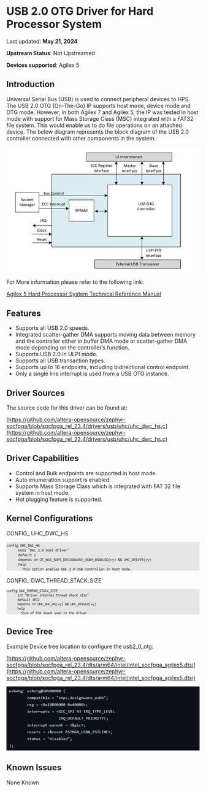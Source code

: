 # **USB 2.0 OTG Driver for Hard Processor System**

Last updated: **May 21, 2024** 

**Upstream Status**: Not Upstreamed

**Devices supported**: Agilex 5

## **Introduction**

Universal Serial Bus (USB) is used to connect peripheral devices to HPS. The USB 2.0 OTG (On-The-Go) IP supports host mode, device mode and OTG mode. However, in both Agilex 7 and Agilex 5, the IP was tested in host mode with support for Mass Storage Class (MSC) integrated with a FAT32 file system. This would enable us to do file operations on an attached device.
The below diagram represents the block diagram of the USB 2.0 controller connected with other components in the system.

![usb_2_0_diagram](images/usb_2_0_diagram.png)

For More information please refer to the following link:

[Agilex 5 Hard Processor System Technical Reference Manual](https://www.intel.com/content/www/us/en/docs/programmable/814346)

## **Features**

* Supports all USB 2.0 speeds.
* Integrated scatter-gather DMA supports moving data between memory and the controller either in buffer DMA mode or scatter-gather DMA mode depending on the controller’s function.
* Supports USB 2.0 in ULPI mode.
* Supports all USB transaction types.
* Supports up to 16 endpoints, including bidirectional control endpoint.
* Only a single line interrupt is used from a USB OTG instance.


## **Driver Sources**

The source code for this driver can be found at:

[https://github.com/altera-opensource/zephyr-socfpga/blob/socfpga_rel_23.4/drivers/usb/uhc/uhc_dwc_hs.c](https://github.com/altera-opensource/zephyr-socfpga/blob/socfpga_rel_23.4/drivers/usb/uhc/uhc_dwc_hs.c)

## **Driver Capabilities**

* Control and Bulk endpoints are supported in host mode.
* Auto enumeration support is enabled.
* Supports Mass Storage Class which is integrated with FAT 32 file system in host mode.
* Hot plugging feature is supported.

## **Kernel Configurations**

CONFIG_ UHC_DWC_HS

![usb_2_0_config_path](images/usb_2_0_config_path.png)

CONFIG_ DWC_THREAD_STACK_SIZE

![usb_2_0_thread_stack_config_path](images/usb_2_0_thread_stack_config_path.png)

## **Device Tree**

Example Device tree location to configure the usb2_0_otg:

[https://github.com/altera-opensource/zephyr-socfpga/blob/socfpga_rel_23.4/dts/arm64/intel/intel_socfpga_agilex5.dtsi](https://github.com/altera-opensource/zephyr-socfpga/blob/socfpga_rel_23.4/dts/arm64/intel/intel_socfpga_agilex5.dtsi)

![usb2_0_otg_device_tree](images/usb_2_0_device_tree.png)

## **Known Issues**

None Known
